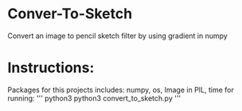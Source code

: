 # Conver-To-Sketch
Convert an image to pencil sketch filter by using gradient in numpy

# Instructions:
Packages for this projects includes: numpy, os, Image in PIL, time
for running:
''' python3
python3 convert_to_sketch.py
'''

